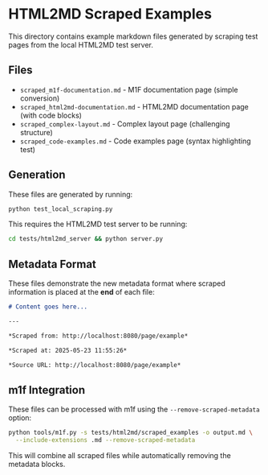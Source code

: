 # HTML2MD Scraped Examples

This directory contains example markdown files generated by scraping test pages from the local HTML2MD test server.

## Files

- `scraped_m1f-documentation.md` - M1F documentation page (simple conversion)
- `scraped_html2md-documentation.md` - HTML2MD documentation page (with code blocks)
- `scraped_complex-layout.md` - Complex layout page (challenging structure)
- `scraped_code-examples.md` - Code examples page (syntax highlighting test)

## Generation

These files are generated by running:

```bash
python test_local_scraping.py
```

This requires the HTML2MD test server to be running:

```bash
cd tests/html2md_server && python server.py
```

## Metadata Format

These files demonstrate the new metadata format where scraped information is placed at the **end** of each file:

```markdown
# Content goes here...

---

*Scraped from: http://localhost:8080/page/example*

*Scraped at: 2025-05-23 11:55:26*

*Source URL: http://localhost:8080/page/example*
```

## m1f Integration

These files can be processed with m1f using the `--remove-scraped-metadata` option:

```bash
python tools/m1f.py -s tests/html2md/scraped_examples -o output.md \
  --include-extensions .md --remove-scraped-metadata
```

This will combine all scraped files while automatically removing the metadata blocks. 